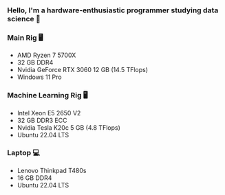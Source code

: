 ### Hello, I'm a hardware-enthusiastic programmer studying data science 🚀

### Main Rig 🖥️
- AMD Ryzen 7 5700X
- 32 GB DDR4
- Nvidia GeForce RTX 3060 12 GB (14.5 TFlops)
- Windows 11 Pro

### Machine Learning Rig 🖥️
- Intel Xeon E5 2650 V2
- 32 GB DDR3 ECC
- Nvidia Tesla K20c 5 GB (4.8 TFlops)
- Ubuntu 22.04 LTS

### Laptop 💻
- Lenovo Thinkpad T480s
- 16 GB DDR4
- Ubuntu 22.04 LTS



<!--
**jeremistderechte/jeremistderechte** is a ✨ _special_ ✨ repository because its `README.md` (this file) appears on your GitHub profile.

Here are some ideas to get you started:

- 🔭 I’m currently working on ...
- 🌱 I’m currently learning ...
- 👯 I’m looking to collaborate on ...
- 🤔 I’m looking for help with ...
- 💬 Ask me about ...
- 📫 How to reach me: ...
- 😄 Pronouns: ...
- ⚡ Fun fact: ...
-->
